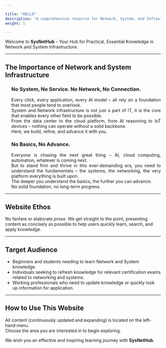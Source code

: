 ```yaml
---

title: "HELLO"
description: "A comprehensive resource for Network, System, and Infrastructure studies."
weight: 1

---
```


Welcome to **SysNetHub** – Your Hub for Practical, Essential Knowledge in Network and System Infrastructure.

---

## **<i class="fas fa-cogs"></i> The Importance of Network and System Infrastructure**

<div style="margin-left: 20px; text-align: justify">

### No System, No Service. No Network, No Connection.

Every click, every application, every AI model – all rely on a foundation that most people tend to overlook.  
System and Network infrastructure is not just a part of IT, it is the core that enables every other field to be possible.  
From the data center to the cloud platform, from AI reasoning to IoT devices – nothing can operate without a solid backbone.  
Here, we build, refine, and advance it with you.


### No Basics, No Advance.

Everyone is chasing the next great thing – AI, cloud computing, automation, whatever is coming next.  
But to stand firm and thrive in this ever-demanding era, you need to understand the fundamentals – the systems, the networking, the very platform everything is built upon.  
The deeper you understand the basics, the further you can advance.  
No solid foundation, no long-term progress.

</div>

---

## **<i class="fas fa-feather-alt"></i> Website Ethos**

No fanfare or elaborate prose. We get straight to the point, presenting content as concisely as possible to help users quickly learn, search, and apply knowledge.

---

## **<i class="fas fa-users"></i> Target Audience**

- <i class="fas fa-user-graduate"></i> Beginners and students needing to learn Network and System knowledge.  
- <i class="fas fa-certificate"></i> Individuals seeking to refresh knowledge for relevant certification exams related to networking and systems.  
- <i class="fas fa-briefcase"></i> Working professionals who need to update knowledge or quickly look up information for application.

---

## **<i class="fas fa-lightbulb"></i> How to Use This Website**

All content (continuously updated and expanding) is located on the left-hand menu.  
Choose the area you are interested in to begin exploring.

We wish you an effective and inspiring learning journey with **SysNetHub**.
